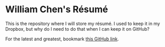 William Chen's Résumé
=====================

This is the repository where I will store my résumé. I used to keep it in my Dropbox,
but why do I need to do that when I can keep it on GitHub?

For the latest and greatest, bookmark [this GitHub link](https://github.com/wwchen/resume/blob/master/resume.pdf?raw=true).
